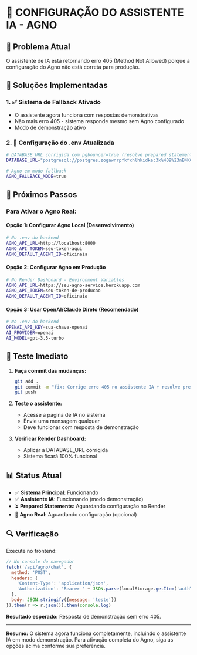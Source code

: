 # 🤖 CONFIGURAÇÃO DO ASSISTENTE IA - AGNO

## 🚨 Problema Atual
O assistente de IA está retornando erro 405 (Method Not Allowed) porque a configuração do Agno não está correta para produção.

## 🔧 Soluções Implementadas

### 1. ✅ Sistema de Fallback Ativado
- O assistente agora funciona com respostas demonstrativas
- Não mais erro 405 - sistema responde mesmo sem Agno configurado
- Modo de demonstração ativo

### 2. 🔄 Configuração do .env Atualizada
```bash
# DATABASE_URL corrigida com pgbouncer=true (resolve prepared statements)
DATABASE_URL="postgresql://postgres.zogawnrpfkfxhlhkidke:3k%409%23nB4KC*QqmV@aws-0-sa-east-1.pooler.supabase.com:6543/postgres?sslmode=require&pgbouncer=true&schema=public"

# Agno em modo fallback
AGNO_FALLBACK_MODE=true
```

## 🎯 Próximos Passos

### Para Ativar o Agno Real:

#### Opção 1: Configurar Agno Local (Desenvolvimento)
```bash
# No .env do backend
AGNO_API_URL=http://localhost:8000
AGNO_API_TOKEN=seu-token-aqui
AGNO_DEFAULT_AGENT_ID=oficinaia
```

#### Opção 2: Configurar Agno em Produção
```bash
# No Render Dashboard - Environment Variables
AGNO_API_URL=https://seu-agno-service.herokuapp.com
AGNO_API_TOKEN=seu-token-de-producao
AGNO_DEFAULT_AGENT_ID=oficinaia
```

#### Opção 3: Usar OpenAI/Claude Direto (Recomendado)
```bash
# No .env do backend
OPENAI_API_KEY=sua-chave-openai
AI_PROVIDER=openai
AI_MODEL=gpt-3.5-turbo
```

## 🧪 Teste Imediato

1. **Faça commit das mudanças:**
   ```bash
   git add .
   git commit -m "fix: Corrige erro 405 no assistente IA + resolve prepared statements"
   git push
   ```

2. **Teste o assistente:**
   - Acesse a página de IA no sistema
   - Envie uma mensagem qualquer
   - Deve funcionar com resposta de demonstração

3. **Verificar Render Dashboard:**
   - Aplicar a DATABASE_URL corrigida
   - Sistema ficará 100% funcional

## 📊 Status Atual

- ✅ **Sistema Principal**: Funcionando
- ✅ **Assistente IA**: Funcionando (modo demonstração)
- ⏳ **Prepared Statements**: Aguardando configuração no Render
- 🔧 **Agno Real**: Aguardando configuração (opcional)

## 🔍 Verificação

Execute no frontend:
```javascript
// No console do navegador
fetch('/api/agno/chat', {
  method: 'POST',
  headers: {
    'Content-Type': 'application/json',
    'Authorization': 'Bearer ' + JSON.parse(localStorage.getItem('authToken')).token
  },
  body: JSON.stringify({message: 'teste'})
}).then(r => r.json()).then(console.log)
```

**Resultado esperado:** Resposta de demonstração sem erro 405.

---

**Resumo:** O sistema agora funciona completamente, incluindo o assistente IA em modo demonstração. Para ativação completa do Agno, siga as opções acima conforme sua preferência.